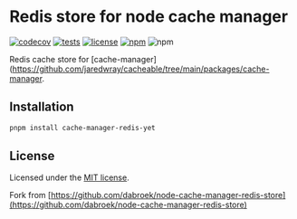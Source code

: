 # Redis store for node cache manager

[![codecov](https://codecov.io/gh/jaredwray/cacheable/graph/badge.svg?token=lWZ9OBQ7GM)](https://codecov.io/gh/jaredwray/cacheable)
[![tests](https://github.com/jaredwray/cacheable/actions/workflows/tests.yml/badge.svg)](https://github.com/jaredwray/cacheable/actions/workflows/tests.yml)
[![license](https://img.shields.io/github/license/jaredwray/cacheable)](https://github.com/jaredwray/cacheable/blob/main/LICENSE)
[![npm](https://img.shields.io/npm/dm/cache-manager-redis-yet)](https://npmjs.com/package/cache-manager-redis-yet)
![npm](https://img.shields.io/npm/v/cache-manager-redis-yet)

Redis cache store for [cache-manager](https://github.com/jaredwray/cacheable/tree/main/packages/cache-manager.

## Installation

```sh
pnpm install cache-manager-redis-yet
```

## License

Licensed under the [MIT license](./LICENSE).

Fork from [https://github.com/dabroek/node-cache-manager-redis-store](https://github.com/dabroek/node-cache-manager-redis-store)
